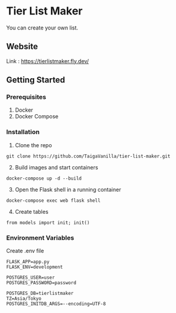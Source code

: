 # Tier List Maker
You can create your own list. 
## Website
Link : https://tierlistmaker.fly.dev/

## Getting Started
### Prerequisites
1. Docker
2. Docker Compose

### Installation
1. Clone the repo
```
git clone https://github.com/TaigaVanilla/tier-list-maker.git
```
2. Build images and start containers
```
docker-compose up -d --build
```
3. Open the Flask shell in a running container
```
docker-compose exec web flask shell
```
4. Create tables
```
from models import init; init()
```

### Environment Variables
Create .env file
```
FLASK_APP=app.py
FLASK_ENV=development

POSTGRES_USER=user
POSTGRES_PASSWORD=password

POSTGRES_DB=tierlistmaker
TZ=Asia/Tokyo
POSTGRES_INITDB_ARGS=--encoding=UTF-8
```
